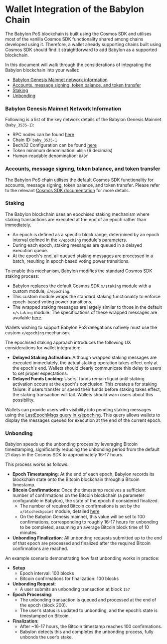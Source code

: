 # Wallet Integration of the Babylon Chain

The Babylon PoS blockchain is built using the Cosmos SDK
and utilises most of the vanilla Cosmos SDK functionality
shared among chains developed using it. Therefore,
a wallet already supporting chains built using
Cosmos SDK should find it straightforward to add
Babylon as a supported blockchain.

In this document will walk through the considerations of integrating
the Babylon blockchain into your wallet:
* [Babylon Genesis Mainnet network information](#babylon-genesis-mainnet-network-information)
* [Accounts, message signing, token balance, and token transfer](#accounts-message-signing-token-balance-and-token-transfer)
* [Staking](#staking)
* [Unbonding](#unbonding)

### Babylon Genesis Mainnet Network Information

Following is a list of the key network details of
the Babylon Genesis Mainnet (`baby_3535-1`):
* RPC nodes can be found [here](../../README.md)
* Chain ID: `baby_3535-1`
* Bech32 Configuration can be found
  [here](https://github.com/babylonlabs-io/babylon/blob/release/v1.x/app/params/config.go#L35)
* Token minimum denomination: `ubbn` (6 decimals)
* Human-readable denomination: `BABY`

### Accounts, message signing, token balance, and token transfer

The Babylon PoS chain utilises the default Cosmos SDK
functionality for accounts, message signing,
token balance, and token transfer.
Please refer to the relevant
[Cosmos SDK documentation](https://docs.cosmos.network/)
for more details.

### Staking

The Babylon blockchain uses an epochised staking
mechanism where staking transactions are executed
at the end of an epoch rather than immediately.
* An epoch is defined as a specific block range,
  determined by an epoch interval defined
  in the `x/epoching` module's
  [parameters](https://github.com/babylonlabs-io/babylon/blob/release/v1.x/proto/babylon/epoching/v1/params.proto).
* During each epoch, staking messages are queued
  in a delayed execution queue.
* At the epoch's end, all queued staking messages
  are processed in a batch, resulting in
  epoch based voting power transitions.

To enable this mechanism,
Babylon modifies the standard Cosmos SDK staking process:
* Babylon replaces the default Cosmos SDK `x/staking` module
  with a custom module, `x/epoching`.
* This custom module wraps the standard staking functionality
  to enforce epoch-based voting power transitions.
* The wrapped staking messages are largely similar
  to those in the default `x/staking` module.
  The specifications of these wrapped messages are available
  [here](https://github.com/babylonlabs-io/babylon/tree/main/x/epoching).

Wallets wishing to support Babylon PoS delegations
natively must use the custom `x/epoching` mechanism.

The epochised staking approach introduces the following
UX considerations for wallet integration:
* **Delayed Staking Activation**: Although wrapped staking messages are
  executed immediately, the actual staking operation takes effect only
  at the epoch's end. Wallets should clearly communicate this
  delay to users to set proper expectations.
* **Delayed Funds Locking**: Users' funds remain liquid until staking
  activation occurs at the epoch's conclusion. This creates a for staking failure:
  if users transfer or spend their funds before staking takes effect,
  the staking transaction will fail.
  Wallets should warn users about this possibility.

Wallets can provide users with visibility into pending staking
messages using the
[LastEpochMsgs query in x/epoching](https://github.com/babylonlabs-io/babylon/blob/main/proto/babylon/epoching/v1/query.proto#L46).
This query allows wallets to display the messages queued
for execution at the end of the current epoch.

### Unbonding

Babylon speeds up the unbonding process by leveraging
Bitcoin timestamping, significantly reducing
the unbonding period from the default 21 days in the
Cosmos SDK to approximately 16-17 hours.

This process works as follows:
* **Epoch Timestamping**: At the end of each epoch,
  Babylon records its blockchain state onto the
  Bitcoin blockchain through a Bitcoin timestamp.
* **Bitcoin Confirmations**: Once the timestamp receives
  a sufficient number of confirmations on the Bitcoin blockchain
  (a parameter configurable in Babylon), the state of the epoch
  if considered finalized.
  * The number of required Bitcoin confirmations is set by the
    `x/btccheckpoint` module, detailed
    [here](https://github.com/babylonlabs-io/babylon/blob/main/proto/babylon/btccheckpoint/v1/params.proto#L24)
  * On the Babylon Genesis mainnet, this value will be set to 100 confirmations,
    corresponding to roughly 16-17 hours for unbonding to be completed,
    assuming an average Bitcoin block time of 10 minutes.
* **Unbonding Finalization**: All unbonding requests submitted
  up to the end of that epoch are processed and finalized
  after the required Bitcoin confirmations are reached.

An example scenario demonstrating how fast unbonding
works in practice:
* **Setup**
  * Epoch interval: 100 blocks
  * Bitcoin confirmations for finalization: 100 blocks
* **Unbonding Request**:
  * A user submits an unbonding transaction at block `157`
* **Epoch Processing**:
  * The unbonding transaction is queued and processed at
    the end of the epoch (block 200).
  * The user’s status is updated to unbonding, and the epoch’s
    state is timestamped on Bitcoin.
* **Finalization**:
  * After ~16-17 hours, the Bitcoin timestamp reaches 100 confirmations.
  * Babylon detects this and completes the unbonding process,
    fully unbonds the user’s stake.
